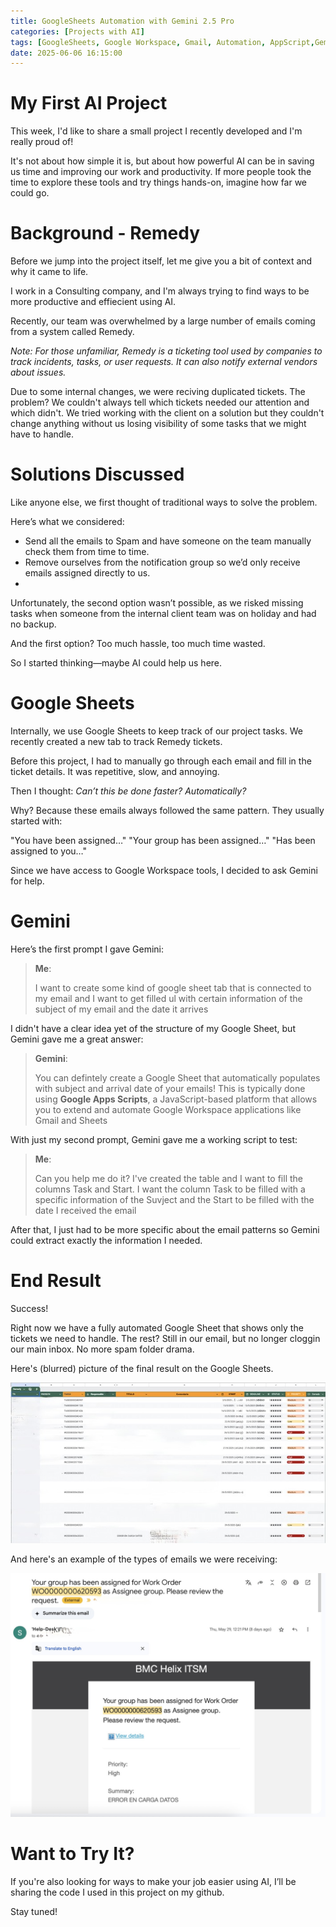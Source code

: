 ```yaml
---
title: GoogleSheets Automation with Gemini 2.5 Pro
categories: [Projects with AI]
tags: [GoogleSheets, Google Workspace, Gmail, Automation, AppScript,Gemini 2.5 Pro ]
date: 2025-06-06 16:15:00
---
```


# My First AI Project
This week, I'd like to share a small project I recently developed and I'm really proud of!

It's not about how simple it is, but about how powerful AI can be in saving us time and improving our work and productivity. If more people took the time to explore these tools and try things hands-on, imagine how far we could go.

# Background - Remedy
Before we jump into the project itself, let me give you a bit of context and why it came to life.

I work in a Consulting company, and I'm always trying to find ways to be more productive and effiecient using AI.

Recently, our team was overwhelmed by a large number of emails coming from a system called Remedy.

*Note: For those unfamiliar, Remedy is a ticketing tool used by companies to track incidents, tasks, or user requests. It can also notify external vendors about issues.*

Due to some internal changes, we were reciving duplicated tickets. The problem? We couldn't always tell which tickets needed our attention and which didn't. We tried working with the client on a solution but they couldn't change anything without us losing visibility of some tasks that we might have to handle.

# Solutions Discussed
Like anyone else, we first thought of traditional ways to solve the problem. 

Here’s what we considered:

* Send all the emails to Spam and have someone on the team manually check them from time to time.
* Remove ourselves from the notification group so we’d only receive emails assigned directly to us.
* 
Unfortunately, the second option wasn’t possible, as we risked missing tasks when someone from the internal client team was on holiday and had no backup.

And the first option? Too much hassle, too much time wasted.

So I started thinking—maybe AI could help us here.

# Google Sheets

Internally, we use Google Sheets to keep track of our project tasks. We recently created a new tab to track Remedy tickets.

Before this project, I had to manually go through each email and fill in the ticket details. It was repetitive, slow, and annoying.

Then I thought: *Can’t this be done faster? Automatically?*

Why? Because these emails always followed the same pattern. They usually started with:

"You have been assigned…"
"Your group has been assigned…"
"Has been assigned to you…"

Since we have access to Google Workspace tools, I decided to ask Gemini for help.

# Gemini
Here’s the first prompt I gave Gemini:

> **Me**:
> 
> I want to create some kind of google sheet tab that is connected to my email and I want to get filled ul with certain information of the subject of my email and the date it arrives


I didn't have a clear idea yet of the structure of my Google Sheet, but Gemini gave me a great answer:

> **Gemini**:
> 
> You can defintely create a Google Sheet that automatically populates with subject and arrival date of your emails! This is typically done using **Google Apps Scripts**, a JavaScript-based platform that allows you to extend and automate Google Workspace applications like Gmail and Sheets

With just my second prompt, Gemini gave me a working script to test:

> **Me**:
> 
> Can you help me do it? I've created the table and I want to fill the columns Task and Start.
> I want the column Task to be filled with a specific information of the Suvject and the Start to be filled with the date I received the email


After that, I just had to be more specific about the email patterns so Gemini could extract exactly the information I needed.

# End Result

Success! 

Right now we have a fully automated Google Sheet that shows only the tickets we need to handle. The rest? Still in our email, but no longer cloggin our main inbox. No more spam folder drama. 

Here's (blurred) picture of the final result on the Google Sheets.

![Google Sheets](/assets/GoogleSheets.jpeg)

And here's an example of the types of emails we were receiving:

![Email](/assets/Email.jpeg)

# Want to Try It?
If you're also looking for ways to make your job easier using AI, I’ll be sharing the code I used in this project on my github.

Stay tuned!